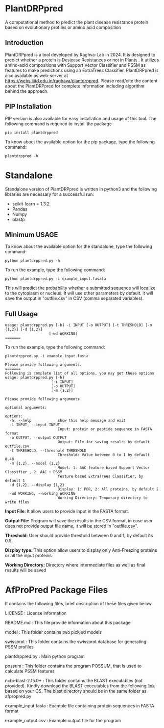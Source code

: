 # **PlantDRPpred**
A computational method to predict the plant disease resistance protein based on evolutionary profiles or amino acid composition 
## Introduction
PlantDRPpred is a tool developed by Raghva-Lab in 2024. It is designed to predict whether a protein is Desiease Resistances or not in Plants . It utilizes amino-acid compositions  with Support Vector Classifier and PSSM as features to make predictions using an ExtraTrees Classifier. PlantDRPpred is also available as web-server at https://webs.iiitd.edu.in/raghava/plantdrppred. Please read/cite the content about the PlantDRPpred for complete information including algorithm behind the approach.

## PIP Installation
PIP version is also available for easy installation and usage of this tool. The following command is required to install the package 
```
pip install plantdrppred
```
To know about the available option for the pip package, type the following command:
```
plantdrppred -h
```
# Standalone

Standalone version of PlantDRPpred is written in python3 and the following libraries are necessary for a successful run:

- scikit-learn = 1.3.2
- Pandas
- Numpy
- blastp


## Minimum USAGE
To know about the available option for the standalone, type the following command:
```
python plantdrppred.py -h
```
To run the example, type the following command:
```
python plantdrppred.py -i example_input.fasata
```
This will predict the probability whether a submitted sequence will localize to the cytoplasm or nucleus. It will use other parameters by default. It will save the output in "outfile.csv" in CSV (comma separated variables).

## Full Usage
```
usage: plantdrppred.py [-h] -i INPUT [-o OUTPUT] [-t THRESHOLD] [-m {1,2}] [-d {1,2}]
                    [-wd WORKING]
=======
```
To run the example, type the following command:
```
plantdrppred.py -i example_input.fasta

```
```
Please provide following arguments.
=======
Following is complete list of all options, you may get these options
usage: plantdrppred.py [-h] 
                     [-i INPUT]
                     [-o OUTPUT]
                     [-m {1,2}] 
```
```
Please provide following arguments

optional arguments:

options:
  -h, --help            show this help message and exit
  -i INPUT, --input INPUT
                        Input: protein or peptide sequence in FASTA format
  -o OUTPUT, --output OUTPUT
                        Output: File for saving results by default outfile.csv
  -t THRESHOLD, --threshold THRESHOLD
                        Threshold: Value between 0 to 1 by default 0.48
  -m {1,2}, --model {1,2}
                        Model: 1: AAC feature based Support Vector Classifier , 2: AAC + PSSM
                        feature based ExtraTrees Classifier, by default 1
  -d {1,2}, --display {1,2}
                        Display: 1: PDR, 2: All proteins, by default 2
  -wd WORKING, --working WORKING
                        Working Directory: Temporary directory to write files
```

**Input File:** It allow users to provide input in the FASTA format.

**Output File:** Program will save the results in the CSV format, in case user does not provide output file name, it will be stored in "outfile.csv".

**Threshold:** User should provide threshold between 0 and 1, by default its 0.5.

**Display type:** This option allow users to display only Anti-Freezing proteins or all the input proteins.

**Working Directory:** Directory where intermediate files as well as final results will be saved

AfProPred Package Files
=======================
It contains the following files, brief description of these files given below


LICENSE				      : License information

README.md			      : This file provide information about this package

model               : This folder contains two pickled models

swissprot           : This folder contains the swissprot database for generating PSSM profiles

plantdrppred.py     : Main python program

possum              : This folder contains the program POSSUM, that is used to calculate PSSM features

ncbi-blast-2.15.0+  : This folder contains the BLAST executables (not provided). Kindly download the BLAST executables from the following [link](https://ftp.ncbi.nlm.nih.gov/blast/executables/blast+/2.15.0/) based on your OS. The blast directory should be in the same folder as afpropred.py

example_input.fasta : Example file containing protein sequences in FASTA format

example_output.csv	: Example output file for the program
